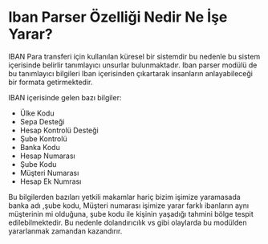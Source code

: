 # Iban Parser Özelliği Nedir Ne İşe Yarar?


IBAN Para transferi için kullanılan küresel bir sistemdir bu nedenle bu sistem içerisinde belirlir tanımlayıcı unsurlar bulunmaktadır. Iban parser modülü de bu tanımlayıcı bilgileri Iban içerisinden çıkartarak insanların anlayabileceği bir formata getirmektedir.


IBAN içerisinde gelen bazı bilgiler:

- Ülke Kodu 
- Sepa Desteği
- Hesap Kontrolü Desteği
- Şube Kontrolü 
- Banka Kodu 
- Hesap Numarası
- Şube Kodu
- Müşteri Numarası
- Hesap Ek Numrası


Bu bilgilerden bazıları yetkili makamlar hariç bizim işimize yaramasada banka adı ,şube kodu, Müşteri numarası işimize yarar farklı ibanların aynı müşterinin mi olduğuna, şube kodu ile kişinin yaşadığı tahmini bölge tespit edilebilmektedir. Bu nedenle dolandırıcılık vs gibi olaylarda bu modülden yararlanmak zamandan kazandırır.